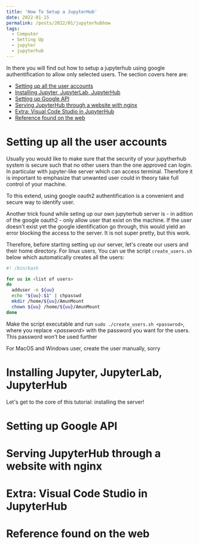 ```yaml
---
title: 'How To Setup a JupyterHub'
date: 2022-01-15
permalink: /posts/2022/01/jupyterhubhow
tags:
  - Computer
  - Setting Up
  - jupyter
  - jupyterhub
---
```



In there you will find out how to setup a jupyterhub using google authentification to allow only selected users. The section covers here are: 

<!-- TOC -->

- [Setting up all the user accounts](#setting-up-all-the-user-accounts)
- [Installing Jupyter, JupyterLab, JupyterHub](#installing-jupyter-jupyterlab-jupyterhub)
- [Setting up Google API](#setting-up-google-api)
- [Serving JupyterHub through a website with nginx](#serving-jupyterhub-through-a-website-with-nginx)
- [Extra: Visual Code Studio in JupyterHub](#extra-visual-code-studio-in-jupyterhub)
- [Reference found on the web](#reference-found-on-the-web)

<!-- /TOC -->


# Setting up all the user accounts

Usually you would like to make sure that the security of your jupytherhub system is secure such that no other users than the one approved can login. In particular with jupyter-like server which can access terminal. Therefore it is important to emphasize that unwanted user could in theory take full control of your machine. 


To this extend, using google oauth2 authentification is a convenient and secure way to identify user.

Another trick found while seting up our own jupyterhub server is - in adition of the google oauth2 - only allow user that exist on the  machine. If the user doesn't exist yet the google identification go through, this would yield an error blocking the access to the server. It is not super pretty, but this work. 


Therefore, before starting setting up our server, let's create our users and their home directory. For linux users, You can ue the script `create_users.sh` below which automatically creates all the users:


```bash
#! /bin/bash

for uu in <list of users>
do
  adduser -m ${uu}
  echo "${uu}:$1" | chpasswd
  mkdir /home/${uu}/AmunMount
  chown ${uu} /home/${uu}/AmunMount
done
```

 Make the script executable and run `sudo ./create_users.sh <passwrod>`, where you replace _\<password\>_ with the password you want for the users. This password won't be used further 


 For MacOS and Windows user, create the user manually, sorry 


# Installing Jupyter, JupyterLab, JupyterHub

Let's get to the core of this tutorial: installing the server! 



# Setting up Google API

# Serving JupyterHub through a website with nginx

# Extra: Visual Code Studio in JupyterHub

<!-- 
install configurable--http-proxy jupyterhub oauthenticator


reverse nginx

aoauth with google need to configur the dashboard for redirect handshake

install vcode studio in the browser : curl -fsSL https://code-server.dev/install.sh | sh

pip install jupyter-server-proxy

pip install jupyter-vscode-proxy

npmp for the reverse httpp -->

# Reference found on the web 

